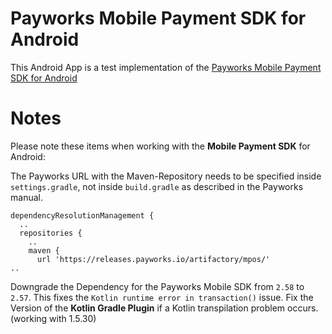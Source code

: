 # Payworks Mobile Payment SDK for Android
This Android App is a test implementation of the [Payworks Mobile Payment SDK for Android](https://payworks.mpymnt.com/cp_int_pos_custom_overview/cp_int_pos_custom_installation.html)

# Notes
Please note these items when working with the **Mobile Payment SDK** for Android:

The Payworks URL with the Maven-Repository needs to be specified inside `settings.gradle`, not inside `build.gradle` as described in the Payworks manual.
```
dependencyResolutionManagement {
  ..
  repositories {
    ..
    maven {
      url 'https://releases.payworks.io/artifactory/mpos/'
..
```

Downgrade the Dependency for the Payworks Mobile SDK from `2.58` to `2.57`.
This fixes the `Kotlin runtime error in transaction()` issue.
Fix the Version of the **Kotlin Gradle Plugin** if a Kotlin transpilation problem occurs. (working with 1.5.30)
